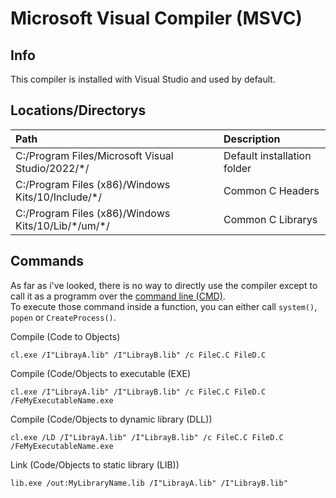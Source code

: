 # Microsoft Visual Compiler (MSVC)
## Info
This compiler is installed with Visual Studio and used by default.

## Locations/Directorys
|Path| Description|
|:-|:-|
|C:/Program Files/Microsoft Visual Studio/2022/\*/|Default installation folder|
|C:/Program Files (x86)/Windows Kits/10/Include/\*/|Common C Headers|
|C:/Program Files (x86)/Windows Kits/10/Lib/\*/um/\*/|Common C Librarys|

## Commands
As far as i've looked, there is no way to directly use the compiler except to call it as a programm over the [command line (CMD)](). <br>
To execute those command inside a function, you can either call ```system()```, ```popen```  or ```CreateProcess()```. 

Compile (Code to Objects)
```CMD
cl.exe /I"LibrayA.lib" /I"LibrayB.lib" /c FileC.C FileD.C
```

Compile (Code/Objects to executable (EXE)
```CMD
cl.exe /I"LibrayA.lib" /I"LibrayB.lib" /c FileC.C FileD.C /FeMyExecutableName.exe
```

Compile (Code/Objects to dynamic library (DLL))
```CMD
cl.exe /LD /I"LibrayA.lib" /I"LibrayB.lib" /c FileC.C FileD.C /FeMyExecutableName.exe
```

Link (Code/Objects to static library (LIB))
```CMD
lib.exe /out:MyLibraryName.lib /I"LibrayA.lib" /I"LibrayB.lib"
```
